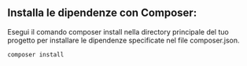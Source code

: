 ## Installa le dipendenze con Composer:
Esegui il comando composer install nella directory principale del tuo progetto per installare le dipendenze specificate nel file composer.json.

```sh
composer install
```
